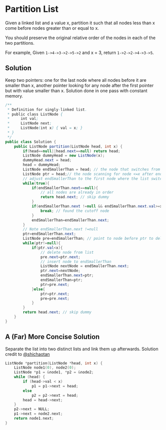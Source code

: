 # Partition List
Given a linked list and a value x, partition it such that all nodes less than x come before nodes greater than or equal to x.

You should preserve the original relative order of the nodes in each of the two partitions.

For example,
Given ```1->4->3->2->5->2``` and x = 3,
return ```1->2->2->4->3->5```.

## Solution
Keep two pointers: one for the last node where all nodes before it are smaller than x, another pointer looking for any node after the first pointer but with value smaller than x.
Solution done in one pass with constant memory.
``` java
/**
 * Definition for singly-linked list.
 * public class ListNode {
 *     int val;
 *     ListNode next;
 *     ListNode(int x) { val = x; }
 * }
 */
public class Solution {
    public ListNode partition(ListNode head, int x) {
        if(head==null||head.next==null) return head;
        ListNode dummyHead = new ListNode(x);
        dummyHead.next = head;
        head = dummyHead;
        ListNode endSmallerThan = head; // the node that switches from <x to >=x
        ListNode ptr = head;// the node scanning for node <=x after endSmallerThan
        // adjust endSmallerThan to the first node where the list switches from <x to >=x
        while(true){
            if(endSmallerThan.next==null){
                // all nodes are already in order
                return head.next; // skip dummy
            }
            if(endSmallerThan.next !=null && endSmallerThan.next.val>=x){
                break; // found the cutoff node
            }
            endSmallerThan=endSmallerThan.next;
        }
        // Note endSmallerThan.next !=null
        ptr=endSmallerThan.next;
        ListNode pre=endSmallerThan; // point to node before ptr to delete node <x
        while(ptr!=null){
            if(ptr.val<x){
                // delete node from list
                pre.next=ptr.next;
                // insert node to endSmallerThan
                ListNode nextNode = endSmallerThan.next;
                ptr.next=nextNode;
                endSmallerThan.next=ptr;
                endSmallerThan=ptr;
                ptr=pre.next;
            }else{
                ptr=ptr.next;
                pre=pre.next;
            }
        }
        return head.next; // skip dummy
    }
}
```
## A (Far) More Concise Solution
Separate the list into two distinct lists and link them up afterwards. Solution credit to <a href="https://leetcode.com/discuss/user/shichaotan">@shichaotan</a>
``` c
ListNode *partition(ListNode *head, int x) {
    ListNode node1(0), node2(0);
    ListNode *p1 = &node1, *p2 = &node2;
    while (head) {
        if (head->val < x)
            p1 = p1->next = head;
        else
            p2 = p2->next = head;
        head = head->next;
    }
    p2->next = NULL;
    p1->next = node2.next;
    return node1.next;
}
```
